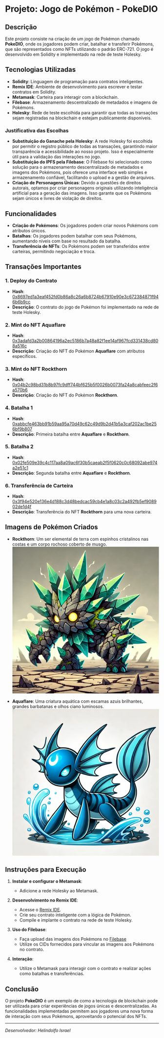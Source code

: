 # Projeto: Jogo de Pokémon - PokeDIO

## Descrição

Este projeto consiste na criação de um jogo de Pokémon chamado **PokeDIO**, onde os jogadores podem criar, batalhar e transferir Pokémons, que são representados como NFTs utilizando o padrão ERC-721. O jogo é desenvolvido em Solidity e implementado na rede de teste Holesky.

## Tecnologias Utilizadas

- **Solidity**: Linguagem de programação para contratos inteligentes.
- **Remix IDE**: Ambiente de desenvolvimento para escrever e testar contratos em Solidity.
- **Metamask**: Carteira para interagir com a blockchain.
- **Filebase**: Armazenamento descentralizado de metadados e imagens de Pokémons.
- **Holesky**: Rede de teste escolhida para garantir que todas as transações sejam registradas na blockchain e estejam publicamente disponíveis.

### Justificativa das Escolhas

- **Substituição do Ganache pela Holesky**: A rede Holesky foi escolhida por permitir o registro público de todas as transações, garantindo maior transparência e acessibilidade ao nosso projeto. Isso é especialmente útil para a validação das interações no jogo.
- **Substituição do IPFS pela Filebase**: O Filebase foi selecionado como solução para o armazenamento descentralizado de metadados e imagens dos Pokémons, pois oferece uma interface web simples e armazenamento confiável, facilitando o upload e a gestão de arquivos.
- **Criação de Personagens Únicas**: Devido a questões de direitos autorais, optamos por criar personagens originais utilizando inteligência artificial para a geração das imagens. Isso garante que os Pokémons sejam únicos e livres de violação de direitos.

## Funcionalidades

- **Criação de Pokémons**: Os jogadores podem criar novos Pokémons com atributos únicos.
- **Batalhas**: Os jogadores podem batalhar com seus Pokémons, aumentando níveis com base no resultado da batalha.
- **Transferência de NFTs**: Os Pokémons podem ser transferidos entre carteiras, permitindo negociação e troca.

## Transações Importantes

### 1. **Deploy do Contrato**
   - **Hash**: [0x8697ed1a3eaf452fd0b86a8c26a6b8724b67910e90e3c672384871f946b6b9cc](https://holesky.etherscan.io/tx/0x8697ed1a3eaf452fd0b86a8c26a6b8724b67910e90e3c672384871f946b6b9cc)
   - **Descrição**: O contrato do jogo de Pokémon foi implementado na rede de teste Holesky.

### 2. **Mint do NFT Aquaflare**
   - **Hash**: [0x3adafd3a2b00864196a2ec5186b7a48a82f1ee14af967fcd331438cd808a516c](https://holesky.etherscan.io/tx/0x3adafd3a2b00864196a2ec5186b7a48a82f1ee14af967fcd331438cd808a516c)
   - **Descrição**: Criação do NFT do Pokémon **Aquaflare** com atributos específicos.

### 3. **Mint do NFT Rockthorn**
   - **Hash**: [0x04b2c98bd31b8b97fc9dff744bf625b5f0026b0073fa24a8cabfeec2f6a570b6](https://holesky.etherscan.io/tx/0x04b2c98bd31b8b97fc9dff744bf625b5f0026b0073fa24a8cabfeec2f6a570b6)
   - **Descrição**: Criação do NFT do Pokémon **Rockthorn**.

### 4. **Batalha 1**
   - **Hash**: [0xabbcfe463bb91b59aa95a70d49c62c49d9b2d41b5a3caf202ac1be256bf9b807](https://holesky.etherscan.io/tx/0xabbcfe463bb91b59aa95a70d49c62c49d9b2d41b5a3caf202ac1be256bf9b807)
   - **Descrição**: Primeira batalha entre **Aquaflare** e **Rockthorn**.

### 5. **Batalha 2**
   - **Hash**: [0x02fe509e39c4c117aa8a09ac6f30b5caeab2f5f0620c0c68092abe974a2e51c1](https://holesky.etherscan.io/tx/0x02fe509e39c4c117aa8a09ac6f30b5caeab2f5f0620c0c68092abe974a2e51c1)
   - **Descrição**: Segunda batalha entre **Aquaflare** e **Rockthorn**.

### 6. **Transferência de Carteira**
   - **Hash**: [0x3f94e520e136e4d188c3d48bedcac59cb4e1a8c03c2a492fb5ef908902de1d4f](https://holesky.etherscan.io/tx/0x3f94e520e136e4d188c3d48bedcac59cb4e1a8c03c2a492fb5ef908902de1d4f)
   - **Descrição**: Transferência do NFT **Rockthorn** para uma nova carteira.

## Imagens de Pokémon Criados

- **Rockthorn**: Um ser elemental de terra com espinhos cristalinos nas costas e um corpo rochoso coberto de musgo.
![Rockthorn](https://github.com/helindolfo/formacao-blockchain-dio/blob/main/Modulo%2003%20Desenvolvimento%20com%20Solidity/Curso%2003%20O%20mercado%20de%20blockchain%20e%20criptomoedas/Crie%20o%20seu%20NFT%20de%20Pokemon%20com%20Blockchain/picture/Rockthorn.jpg)

- **Aquaflare**: Uma criatura aquática com escamas azuis brilhantes, grandes barbatanas e olhos ciano luminosos.
![Aquaflare](https://github.com/helindolfo/formacao-blockchain-dio/blob/main/Modulo%2003%20Desenvolvimento%20com%20Solidity/Curso%2003%20O%20mercado%20de%20blockchain%20e%20criptomoedas/Crie%20o%20seu%20NFT%20de%20Pokemon%20com%20Blockchain/picture/Aquaflare.jpg)

## Instruções para Execução

1. **Instalar e configurar o Metamask**:
   - Adicione a rede Holesky ao Metamask.

2. **Desenvolvimento no Remix IDE**:
   - Acesse o [Remix IDE](https://remix.ethereum.org/).
   - Crie seu contrato inteligente com a lógica de Pokémon.
   - Compile e implante o contrato na rede de teste Holesky.

3. **Uso do Filebase**:
   - Faça upload das imagens dos Pokémons no [Filebase](https://console.filebase.com/buckets/helindolfo#)
   - Utilize os CIDs fornecidos para vincular as imagens aos Pokémons no contrato.

4. **Interação**:
   - Utilize o Metamask para interagir com o contrato e realizar ações como batalhas e transferências.

## Conclusão

O projeto **PokeDIO** é um exemplo de como a tecnologia de blockchain pode ser utilizada para criar experiências de jogos únicas e descentralizadas. As funcionalidades implementadas permitem aos jogadores uma nova forma de interação com seus Pokémons, aproveitando o potencial dos NFTs.

---

*Desenvolvedor: Helindolfo Israel*


